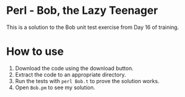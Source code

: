 # Perl - Bob, the Lazy Teenager

This is a solution to the Bob unit test exercise from Day 16 of training.

# How to use

1. Download the code using the download button.
1. Extract the code to an appropriate directory.
1. Run the tests with `perl Bob.t` to prove the solution works.
1. Open `Bob.pm` to see my solution.
